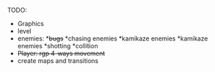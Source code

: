 TODO:
- Graphics
- level
- enemies:
		*~~bugs~~
		*chasing enemies
		*kamikaze enemies
		*kamikaze enemies
		*shotting
		*collition
- ~~Player: rgp 4-ways movement~~
- create maps and transitions